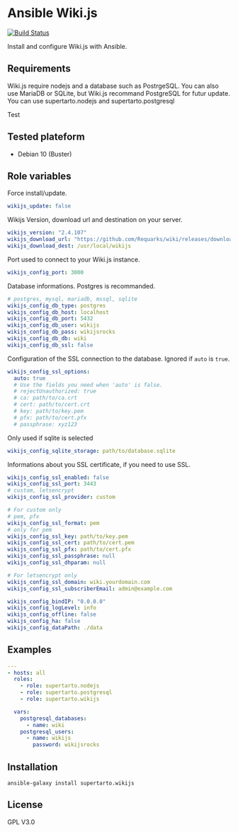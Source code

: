 # Ansible Wiki.js
[![Build Status](https://travis-ci.org/supertarto/ansible-wikijs.svg?branch=master)](https://travis-ci.org/supertarto/ansible-wikijs)

Install and configure Wiki.js with Ansible.

## Requirements
Wiki.js require nodejs and a database such as PostrgeSQL. You can also use MariaDB or SQLite, but Wiki.js recommand PostgreSQL for futur update.
You can use supertarto.nodejs and supertarto.postgresql

Test

## Tested plateform
* Debian 10 (Buster)

## Role variables
Force install/update.
```yml
wikijs_update: false
```
Wikijs Version, download url and destination on your server.
```yml
wikijs_version: "2.4.107"
wikijs_download_url: "https://github.com/Requarks/wiki/releases/download/{{ wikijs_version }}/wiki-js.tar.gz"
wikijs_download_dest: /usr/local/wikijs
```
Port used to connect to your Wiki.js instance.
```yml
wikijs_config_port: 3000
```
Database informations. Postgres is recommanded.
```yml
# postgres, mysql, mariadb, mssql, sqlite
wikijs_config_db_type: postgres
wikijs_config_db_host: localhost
wikijs_config_db_port: 5432
wikijs_config_db_user: wikijs
wikijs_config_db_pass: wikijsrocks
wikijs_config_db_db: wiki
wikijs_config_db_ssl: false
```

Configuration of the SSL connection to the database.
Ignored if `auto` is `true`.

```yml
wikijs_config_ssl_options:
  auto: true
  # Use the fields you need when 'auto' is false.
  # rejectUnauthorized: true
  # ca: path/to/ca.crt
  # cert: path/to/cert.crt
  # key: path/to/key.pem
  # pfx: path/to/cert.pfx
  # passphrase: xyz123
```
Only used if sqlite is selected
```yml
wikijs_config_sqlite_storage: path/to/database.sqlite
```
Informations about you SSL certificate, if you need to use SSL.
```yml
wikijs_config_ssl_enabled: false
wikijs_config_ssl_port: 3443
# custom, letsencrypt
wikijs_config_ssl_provider: custom

# For custom only
# pem, pfx
wikijs_config_ssl_format: pem
# only for pem
wikijs_config_ssl_key: path/to/key.pem
wikijs_config_ssl_cert: path/to/cert.pem
wikijs_config_ssl_pfx: path/to/cert.pfx
wikijs_config_ssl_passphrase: null
wikijs_config_ssl_dhparam: null

# For letsencrypt only
wikijs_config_ssl_domain: wiki.yourdomain.com
wikijs_config_ssl_subscriberEmail: admin@example.com

wikijs_config_bindIP: "0.0.0.0"
wikijs_config_logLevel: info
wikijs_config_offline: false
wikijs_config_ha: false
wikijs_config_dataPath: ./data
```

## Examples
```yml
---
- hosts: all
  roles:
    - role: supertarto.nodejs
    - role: supertarto.postgresql
    - role: supertarto.wikijs

  vars:
    postgresql_databases:
      - name: wiki
    postgresql_users:
      - name: wikijs
        password: wikijsrocks
```
## Installation
```
ansible-galaxy install supertarto.wikijs
```
## License
GPL V3.0

